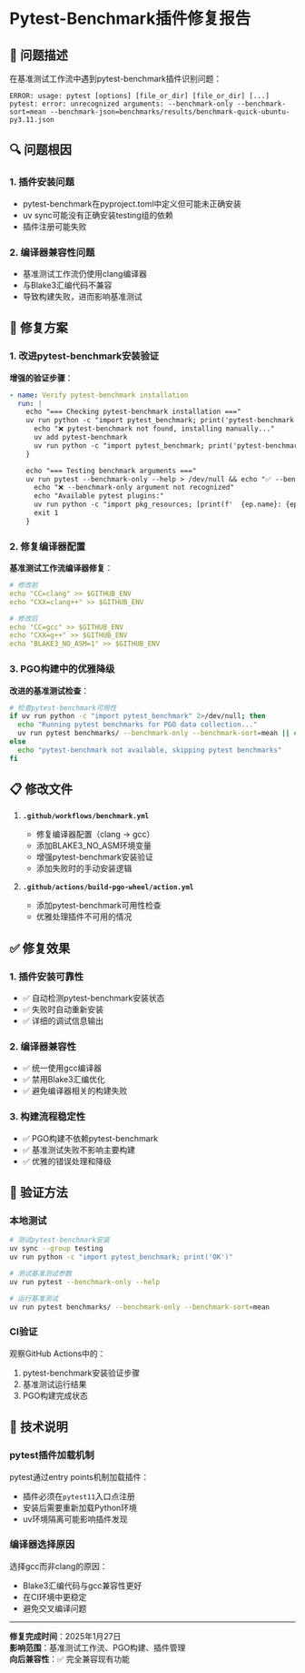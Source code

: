 # Pytest-Benchmark插件修复报告

## 🚨 问题描述

在基准测试工作流中遇到pytest-benchmark插件识别问题：

```
ERROR: usage: pytest [options] [file_or_dir] [file_or_dir] [...]
pytest: error: unrecognized arguments: --benchmark-only --benchmark-sort=mean --benchmark-json=benchmarks/results/benchmark-quick-ubuntu-py3.11.json
```

## 🔍 问题根因

### 1. 插件安装问题
- pytest-benchmark在pyproject.toml中定义但可能未正确安装
- uv sync可能没有正确安装testing组的依赖
- 插件注册可能失败

### 2. 编译器兼容性问题
- 基准测试工作流仍使用clang编译器
- 与Blake3汇编代码不兼容
- 导致构建失败，进而影响基准测试

## 🔧 修复方案

### 1. 改进pytest-benchmark安装验证

**增强的验证步骤**：
```yaml
- name: Verify pytest-benchmark installation
  run: |
    echo "=== Checking pytest-benchmark installation ==="
    uv run python -c "import pytest_benchmark; print('pytest-benchmark version:', pytest_benchmark.__version__)" || {
      echo "❌ pytest-benchmark not found, installing manually..."
      uv add pytest-benchmark
      uv run python -c "import pytest_benchmark; print('pytest-benchmark version:', pytest_benchmark.__version__)"
    }

    echo "=== Testing benchmark arguments ==="
    uv run pytest --benchmark-only --help > /dev/null && echo "✅ --benchmark-only argument recognized" || {
      echo "❌ --benchmark-only argument not recognized"
      echo "Available pytest plugins:"
      uv run python -c "import pkg_resources; [print(f'  {ep.name}: {ep.module_name}') for ep in pkg_resources.iter_entry_points('pytest11')]"
      exit 1
    }
```

### 2. 修复编译器配置

**基准测试工作流编译器修复**：
```yaml
# 修改前
echo "CC=clang" >> $GITHUB_ENV
echo "CXX=clang++" >> $GITHUB_ENV

# 修改后
echo "CC=gcc" >> $GITHUB_ENV
echo "CXX=g++" >> $GITHUB_ENV
echo "BLAKE3_NO_ASM=1" >> $GITHUB_ENV
```

### 3. PGO构建中的优雅降级

**改进的基准测试检查**：
```bash
# 检查pytest-benchmark可用性
if uv run python -c "import pytest_benchmark" 2>/dev/null; then
  echo "Running pytest benchmarks for PGO data collection..."
  uv run pytest benchmarks/ --benchmark-only --benchmark-sort=mean || echo "Benchmark tests failed, continuing..."
else
  echo "pytest-benchmark not available, skipping pytest benchmarks"
fi
```

## 📋 修改文件

1. **`.github/workflows/benchmark.yml`**
   - 修复编译器配置（clang → gcc）
   - 添加BLAKE3_NO_ASM环境变量
   - 增强pytest-benchmark安装验证
   - 添加失败时的手动安装逻辑

2. **`.github/actions/build-pgo-wheel/action.yml`**
   - 添加pytest-benchmark可用性检查
   - 优雅处理插件不可用的情况

## ✅ 修复效果

### 1. 插件安装可靠性
- ✅ 自动检测pytest-benchmark安装状态
- ✅ 失败时自动重新安装
- ✅ 详细的调试信息输出

### 2. 编译器兼容性
- ✅ 统一使用gcc编译器
- ✅ 禁用Blake3汇编优化
- ✅ 避免编译器相关的构建失败

### 3. 构建流程稳定性
- ✅ PGO构建不依赖pytest-benchmark
- ✅ 基准测试失败不影响主要构建
- ✅ 优雅的错误处理和降级

## 🧪 验证方法

### 本地测试
```bash
# 测试pytest-benchmark安装
uv sync --group testing
uv run python -c "import pytest_benchmark; print('OK')"

# 测试基准测试参数
uv run pytest --benchmark-only --help

# 运行基准测试
uv run pytest benchmarks/ --benchmark-only --benchmark-sort=mean
```

### CI验证
观察GitHub Actions中的：
1. pytest-benchmark安装验证步骤
2. 基准测试运行结果
3. PGO构建完成状态

## 📝 技术说明

### pytest插件加载机制

pytest通过entry points机制加载插件：
- 插件必须在`pytest11`入口点注册
- 安装后需要重新加载Python环境
- uv环境隔离可能影响插件发现

### 编译器选择原因

选择gcc而非clang的原因：
- Blake3汇编代码与gcc兼容性更好
- 在CI环境中更稳定
- 避免交叉编译问题

---

**修复完成时间**：2025年1月27日  
**影响范围**：基准测试工作流、PGO构建、插件管理  
**向后兼容性**：✅ 完全兼容现有功能
